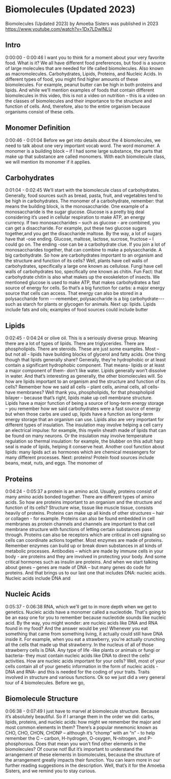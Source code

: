 # Biomolecules (Updated 2023)
Biomolecules (Updated 2023) by Amoeba Sisters was published in 2023
https://www.youtube.com/watch?v=1Dx7LDwINLU

## Intro
0:00:00 - 0:00:46
I want you to think for a moment about your very favorite food. What 
is it? We all have different food preferences, 
but food is a source of large molecules that are needed for life called biomolecules. Also 
known as macromolecules. Carbohydrates, Lipids, Proteins, and Nucleic Acids.
In different types of food, you might find higher amounts of these biomolecules. For example, 
peanut butter can be high in both proteins and lipids. And while we’ll mention examples of 
foods that contain different biomolecules in this video, this is not a video on nutrition – this is 
a video on the classes of biomolecules and their importance to the structure and function of cells. 
And, therefore, also to the entire organism because organisms consist of these cells.

## Monomer Definition
0:00:46 - 0:01:04
Before we get into details about the 4 biomolecules, 
we need to talk about one very important vocab word. The word monomer. A monomer is a building 
block – if I had some large substance, the parts that make up that substance are called 
monomers. With each biomolecule class, we will mention its monomer if it applies.

## Carbohydrates
0:01:04 - 0:02:45
We’ll start with the biomolecule class of carbohydrates. Generally, 
food sources such as bread, pasta, fruit, and vegetables tend to be high in carbohydrates. 
The monomer of a carbohydrate, remember: that means the building block, is the 
monosaccharide. One example of a monosaccharide is the sugar glucose. Glucose is a pretty 
big deal considering it’s used in cellular respiration to make ATP, an energy currency. 
If two monosaccharides – such as glucose - are combined, you can get a disaccharide. For example, 
put these two glucose sugars together,and you get the disaccharide maltose. By the way, 
a lot of sugars have that -ose ending. Glucose, maltose, lactose, sucrose, 
fructose – I could go on. The ending -ose can be a carbohydrate clue. If you join a lot of 
monosaccharides together, that can combine to make a polysaccharide. A big carbohydrate.
So how are carbohydrates important to an organism and the structure and function of its cells? Well, 
plants have cell walls of carbohydrates, specifically a large one known as cellulose. 
Fungi have cell walls of carbohydrates too, specifically one known as chitin. Fun Fact: 
that carbohydrate chitin is also what makes up the exoskeleton of insects.
We mentioned glucose is used to make ATP, that makes carbohydrates a fast 
source of energy for cells. So that’s a big function for carbs: a major energy source 
that cells can access. That energy can also be stored in a polysaccharide form ---remember, 
polysaccharide is a big carbohydrate---such as starch for plants or glycogen for animals.
Next up: lipids. Lipids include fats and oils; examples of food sources could include butter 

## Lipids
0:02:45 - 0:04:24
or olive oil. This is a seriously diverse group. Meaning there are a lot of types of 
lipids. There are triglycerides. There are phospholipids. There are steroids. 
These are just some examples. Most – but not all - lipids have building blocks of 
glycerol and fatty acids. One thing though that lipids generally share? Generally, 
they’re hydrophobic or at least contain a significant hydrophobic component. That 
means- lipids or at least a major component of them- don’t like water. Lipids generally won’t 
dissolve in water. And that’s interesting as generally, the other biomolecules will.
So how are lipids important to an organism and the structure and function of its cells? Remember how 
we said all cells – plant cells, animal cells, all cells- have membranes? Well thank you, 
phospholipids, for that phospholipid bilayer – because that’s right, 
lipids make up cell membrane structure. Lipids have a major function of being a 
source of long-term energy storage – you remember how we said carbohydrates were a 
fast source of energy but when those carbs are used up, lipids have a function as long-term 
energy storage that an organism can use. Lipids also are very important for different types of 
insulation. The insulation may involve helping a cell carry an electrical impulse: for example, 
this myelin sheath made of lipids that can be found on many neurons. Or the insulation may 
involve temperature regulation so thermal insulation: for example, the blubber on 
this adult harp seal is made of lipids, helping it conserve heat. Another cool function about lipids: 
many lipids act as hormones which are chemical messengers for many different processes.
Next: proteins! Protein food sources include beans, meat, nuts, and eggs. The monomer of 

## Proteins
0:04:24 - 0:05:37
a protein is an amino acid. Usually, proteins consist of many amino acids bonded together. 
There are different types of amino acids. So how are proteins important to an organism and 
the structure and function of its cells? Structure wise, tissue like muscle tissue, 
consists heavily of proteins. Proteins can make up all kinds of other structures – hair 
or collagen - for example. Proteins can also be found embedded in cell membranes as protein 
channels and channels are important to that cell membrane structure with functions of letting 
certain substances pass through. Proteins can also be receptors which are critical in 
cell signaling so cells can coordinate actions together. Most enzymes are made of proteins. 
Remember enzymes can build up or break down substances in all kinds of metabolic processes. 
Antibodies – which are made by immune cells in your body - are proteins and they are involved 
in protecting your body. And some critical hormones such as insulin are proteins. And when 
we start talking about genes – genes are made of DNA – but many genes do code for proteins.
And that brings us to our last one that includes DNA: nucleic acids. Nucleic acids include DNA and 

## Nucleic Acids
0:05:37 - 0:06:38
RNA, which we'll get to in more depth when we get to genetics. Nucleic acids have a monomer 
called a nucleotide. That's going to be an easy one for you to remember because nucleotide sounds 
like nucleic acid. By the way, you might wonder: are nucleic acids like DNA and RNA found in my 
food? And the answer would be yes! Whenever you eat something that came from something living, 
it actually could still have DNA inside it. For example, when you eat a strawberry, 
you're actually crunching all the cells that made up that strawberry. In the nucleus of 
all of those strawberry cells is DNA. Any type of life -like plants or animals or fungi or 
bacteria- they must contain nucleic acids like DNA to direct the cells' activities.
How are nucleic acids important for your cells? Well, most of your cells contain 
all of your genetic information in the form of nucleic acids -DNA and RNA- and this is 
needed for the coding of your traits. Traits involved in structure and various functions.
Ok so we just did a very general tour of 4 biomolecules. Before we go, 

## Biomolecule Structure
0:06:38 - 0:07:49
I just have to marvel at biomolecule structure. Because it’s absolutely 
beautiful. So if I arrange them in the order we did: carbs, lipids, proteins, and nucleic acids: 
how might we remember the major and most common elements in them? There’s a popular 
mnemonic known as CHO, CHO, CHON, CHONP – although it’s “chomp” with an “n” - to 
help remember the C – carbon, H-hydrogen, O-oxygen, N-nitrogen, and P-phosphorous.
Does that mean you won’t find other elements in the biomolecules? Of course not! But it’s 
important to understand the arrangement of these elements in biomolecules, 
because the structure of the arrangement greatly impacts their function. You can 
learn more in our further reading suggestions in the description. Well, 
that’s it for the Amoeba Sisters, and we remind you to stay curious.
